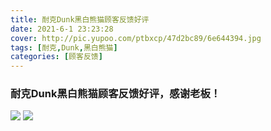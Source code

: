 ```yaml
---
title: 耐克Dunk黑白熊猫顾客反馈好评
date: 2021-6-1 23:23:28
cover: http://pic.yupoo.com/ptbxcp/47d2bc89/6e644394.jpg
tags: [耐克,Dunk,黑白熊猫]
categories: [顾客反馈]
---
```


###  耐克Dunk黑白熊猫顾客反馈好评，感谢老板！
![](http://pic.yupoo.com/ptbxcp/12765e9b/7d1a177a.jpg)
![](http://pic.yupoo.com/ptbxcp/47d2bc89/6e644394.jpg)
